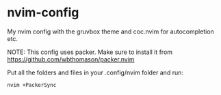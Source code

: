 # nvim-config
My nvim config with the gruvbox theme and coc.nvim for autocompletion etc.

NOTE: This config uses packer. Make sure to install it from https://github.com/wbthomason/packer.nvim

Put all the folders and files in your .config/nvim folder and run:

```
nvim +PackerSync

```

